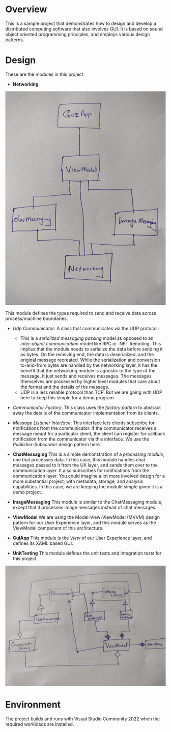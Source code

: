 # Overview
This is a sample project that demonstrates how to design and develop a distributed computing software that also involves GUI. It is based on sound object oriented programming principles, and employs various design patterns.

# Design
These are the modules in this project

- **Networking**

![Module diagram](Images/ModuleDiagram.jpeg)

This module defines the types required to send and receive data across process/machine boundaries.
 - *Udp Communicator*: A class that communicates via the UDP protocol.
   - This is a *serialized messaging passing* model as opposed to an *inter-object communication* model like RPC or .NET Remoting. This implies that the module needs to serialize the data before sending it as bytes. On the receiving end, the data is deserialized, and the original message recreated. While the serialization and conversion to-and-from bytes are handled by the networking layer, it has the benefit that the networking module is agnostic to the type of the message. It just sends and receives messages. The messages themselves are processed by higher level modules that care about the format and the details of the message.
   - UDP is a less reliable protocol than TCP. But we are going with UDP here to keep this simple for a demo program.
 - *Communicator Factory*: This class uses the *factory pattern* to abstract away the details of the communicator implementation from its clients.
 - *Message Listener Interface*: This interface lets clients subscribe for notifications from the communicator. If the communicator receives a message meant for a particular client, the client can register for callback notification from the communicator via this interface. We use the *Publisher-Subscriber* design pattern here.

- **ChatMessaging**
This is a simple demonstration of a *processing module*, one that processes data. In this case, this module handles chat messages passed to it from the UX layer, and sends them over to the communication layer. It also subscribes for notifications from the communication layer. You could imagine a lot more involved design for a more substantial project; with metadata, storage, and analysis capabilities. In this case, we are keeping the module simple given it is a demo project.

- **ImageMessaging**
This module is similar to the ChatMessaging module, except that it processes image messages instead of chat messages.

- **ViewModel**
We are using the Model-View-ViewModel (MVVM) design pattern for our User Experience layer, and this module serves as the ViewModel component of this architecture.

- **GuiApp**
This module is the *View* of our User Experience layer, and defines its XAML based GUI.

- **UnitTesting**
This module defines the unit tests and integration tests for this project.

![Class diagram](Images/ClassDiagram.jpeg)

# Environment
The project builds and runs with Visual Studio Community 2022 when the required workloads are installed.

